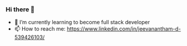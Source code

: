 ### Hi there 👋

<!--
**JeevananthamD/JeevananthamD** is a ✨ _special_ ✨ repository because its `README.md` (this file) appears on your GitHub profile.

Here are some ideas to get you started:

- 🔭 I’m currently working on ...
- 👯 I’m looking to collaborate on ...
- 🤔 I’m looking for help with ...
- 💬 Ask me about ...

- 😄 Pronouns: ...
- ⚡ Fun fact: ...
-->

- 🌱 I’m currently learning to become full stack developer
- 📫 How to reach me: https://www.linkedin.com/in/jeevanantham-d-539426103/
